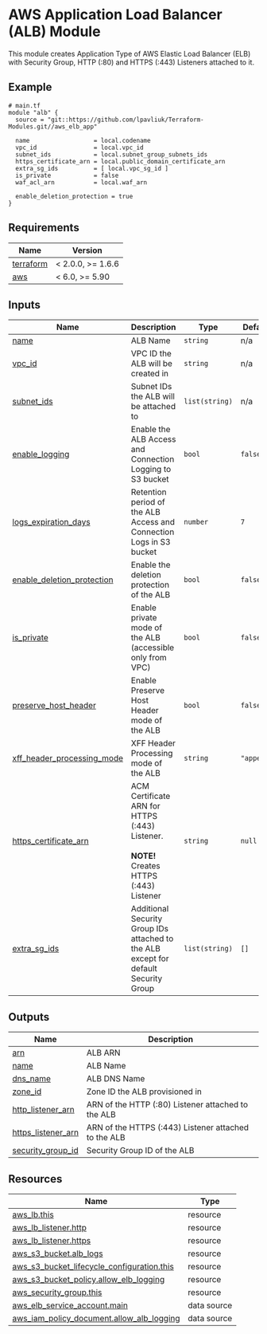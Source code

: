 # AWS Application Load Balancer (ALB) Module

This module creates Application Type of AWS Elastic Load Balancer (ELB) with Security Group,
HTTP (:80) and HTTPS (:443) Listeners attached to it.

<!-- Next block is generated by terraform-docs following .terraform-docs.yml config -->
<!-- BEGIN_TF_DOCS -->
## Example

```hcl
# main.tf
module "alb" {
  source = "git::https://github.com/lpavliuk/Terraform-Modules.git//aws_elb_app"

  name                  = local.codename
  vpc_id                = local.vpc_id
  subnet_ids            = local.subnet_group_subnets_ids
  https_certificate_arn = local.public_domain_certificate_arn
  extra_sg_ids          = [ local.vpc_sg_id ]
  is_private            = false
  waf_acl_arn           = local.waf_arn

  enable_deletion_protection = true
}
```

## Requirements

| Name | Version |
|------|---------|
| <a name="requirement_terraform"></a> [terraform](#requirement\_terraform) | < 2.0.0, >= 1.6.6 |
| <a name="requirement_aws"></a> [aws](#requirement\_aws) | < 6.0, >= 5.90 |

## Inputs

| Name | Description | Type | Default | Required |
|------|-------------|------|---------|:--------:|
| <a name="input_name"></a> [name](#input\_name) | ALB Name | `string` | n/a | yes |
| <a name="input_vpc_id"></a> [vpc\_id](#input\_vpc\_id) | VPC ID the ALB will be created in | `string` | n/a | yes |
| <a name="input_subnet_ids"></a> [subnet\_ids](#input\_subnet\_ids) | Subnet IDs the ALB will be attached to | `list(string)` | n/a | yes |
| <a name="input_enable_logging"></a> [enable\_logging](#input\_enable\_logging) | Enable the ALB Access and Connection Logging to S3 bucket | `bool` | `false` | no |
| <a name="input_logs_expiration_days"></a> [logs\_expiration\_days](#input\_logs\_expiration\_days) | Retention period of the ALB Access and Connection Logs in S3 bucket | `number` | `7` | no |
| <a name="input_enable_deletion_protection"></a> [enable\_deletion\_protection](#input\_enable\_deletion\_protection) | Enable the deletion protection of the ALB | `bool` | `false` | no |
| <a name="input_is_private"></a> [is\_private](#input\_is\_private) | Enable private mode of the ALB (accessible only from VPC) | `bool` | `false` | no |
| <a name="input_preserve_host_header"></a> [preserve\_host\_header](#input\_preserve\_host\_header) | Enable Preserve Host Header mode of the ALB | `bool` | `false` | no |
| <a name="input_xff_header_processing_mode"></a> [xff\_header\_processing\_mode](#input\_xff\_header\_processing\_mode) | XFF Header Processing mode of the ALB | `string` | `"append"` | no |
| <a name="input_https_certificate_arn"></a> [https\_certificate\_arn](#input\_https\_certificate\_arn) | ACM Certificate ARN for HTTPS (:443) Listener.<br/><br/>**NOTE!** Creates HTTPS (:443) Listener | `string` | `null` | no |
| <a name="input_extra_sg_ids"></a> [extra\_sg\_ids](#input\_extra\_sg\_ids) | Additional Security Group IDs attached to the ALB except for default Security Group | `list(string)` | `[]` | no |

## Outputs

| Name | Description |
|------|-------------|
| <a name="output_arn"></a> [arn](#output\_arn) | ALB ARN |
| <a name="output_name"></a> [name](#output\_name) | ALB Name |
| <a name="output_dns_name"></a> [dns\_name](#output\_dns\_name) | ALB DNS Name |
| <a name="output_zone_id"></a> [zone\_id](#output\_zone\_id) | Zone ID the ALB provisioned in |
| <a name="output_http_listener_arn"></a> [http\_listener\_arn](#output\_http\_listener\_arn) | ARN of the HTTP (:80) Listener attached to the ALB |
| <a name="output_https_listener_arn"></a> [https\_listener\_arn](#output\_https\_listener\_arn) | ARN of the HTTPS (:443) Listener attached to the ALB |
| <a name="output_security_group_id"></a> [security\_group\_id](#output\_security\_group\_id) | Security Group ID of the ALB |

## Resources

| Name | Type |
|------|------|
| [aws_lb.this](https://registry.terraform.io/providers/hashicorp/aws/latest/docs/resources/lb) | resource |
| [aws_lb_listener.http](https://registry.terraform.io/providers/hashicorp/aws/latest/docs/resources/lb_listener) | resource |
| [aws_lb_listener.https](https://registry.terraform.io/providers/hashicorp/aws/latest/docs/resources/lb_listener) | resource |
| [aws_s3_bucket.alb_logs](https://registry.terraform.io/providers/hashicorp/aws/latest/docs/resources/s3_bucket) | resource |
| [aws_s3_bucket_lifecycle_configuration.this](https://registry.terraform.io/providers/hashicorp/aws/latest/docs/resources/s3_bucket_lifecycle_configuration) | resource |
| [aws_s3_bucket_policy.allow_elb_logging](https://registry.terraform.io/providers/hashicorp/aws/latest/docs/resources/s3_bucket_policy) | resource |
| [aws_security_group.this](https://registry.terraform.io/providers/hashicorp/aws/latest/docs/resources/security_group) | resource |
| [aws_elb_service_account.main](https://registry.terraform.io/providers/hashicorp/aws/latest/docs/data-sources/elb_service_account) | data source |
| [aws_iam_policy_document.allow_alb_logging](https://registry.terraform.io/providers/hashicorp/aws/latest/docs/data-sources/iam_policy_document) | data source |
<!-- END_TF_DOCS -->
